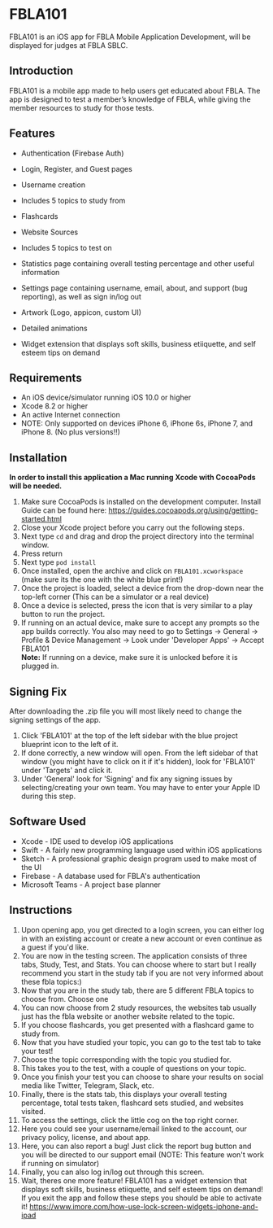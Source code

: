 FBLA101
===================

FBLA101 is an iOS app for FBLA Mobile Application Development, will be displayed for judges at FBLA SBLC.

Introduction
-------------
FBLA101 is a mobile app made to help users get educated about FBLA. The app is designed to test a member’s knowledge of FBLA, while giving the member resources to study for those tests.

Features
-------------

 - Authentication (Firebase Auth)
 - Login, Register, and Guest pages
 - Username creation
 
 - Includes 5 topics to study from
  - Flashcards
  - Website Sources
 - Includes 5 topics to test on
 
 - Statistics page containing overall testing percentage and other useful information
 - Settings page containing username, email, about, and support (bug reporting), as well as sign in/log out
 
 - Artwork (Logo, appicon, custom UI)
 - Detailed animations
 - Widget extension that displays soft skills, business etiiquette, and self esteem tips on demand
 
 Requirements
-------------
 - An iOS device/simulator running iOS 10.0 or higher
 - Xcode 8.2 or higher
 - An active Internet connection
 - NOTE: Only supported on devices iPhone 6, iPhone 6s, iPhone 7, and iPhone 8. (No plus versions!!)
 
 Installation
-------------
 **In order to install this application a Mac running Xcode with CocoaPods will be needed.**
 1. Make sure CocoaPods is installed on the development computer. Install Guide can be found here: https://guides.cocoapods.org/using/getting-started.html
 2. Close your Xcode project before you carry out the following steps.
 3. Next type `cd` and drag and drop the project directory into the terminal window.
 4. Press return
 5. Next type `pod install`
 6. Once installed, open the archive and click on `FBLA101.xcworkspace` (make sure its the one with the white blue print!)
 7.  Once the project is loaded, select a device from the drop-down near the top-left corner (This can be a simulator or a real device)
 8. Once a device is selected, press the icon that is very similar to a play button to run the project.
 9. If running on an actual device, make sure to accept any prompts so the app builds correctly. You also may need to go to Settings -> General -> Profile & Device Management -> Look under 'Developer Apps' -> Accept FBLA101<br>
**Note:** If running on a device, make sure it is unlocked before it is plugged in.


Signing Fix
-------------
After downloading the .zip file you will most likely need to change the signing settings of the app.
 1. Click 'FBLA101' at the top of the left sidebar with the blue project blueprint icon to the left of it.
 2. If done correctly, a new window will open. From the left sidebar of that window (you might have to click on it if it's hidden), look for 'FBLA101' under 'Targets' and click it.
 3. Under 'General' look for 'Signing' and fix any signing issues by selecting/creating your own team. You may have to enter your Apple ID during this step.
 
 
 Software Used
-------------

 - Xcode - IDE used to develop iOS applications
 - Swift - A fairly new programming language used within iOS applications
 - Sketch - A professional graphic design program used to make most of the UI
 - Firebase - A database used for FBLA's authentication
 - Microsoft Teams - A project base planner
 
 
  Instructions
-------------

1. Upon opening app, you get directed to a login screen, you can either log in with an existing account or create a new account or even continue as a guest if you'd like.
2. You are now in the testing screen. The application consists of three tabs, Study, Test, and Stats. You can choose where to start but I really recommend you start in the study tab if you are not very informed about these fbla topics:)
3. Now that you are in the study tab, there are 5 different FBLA topics to choose from. Choose one
4. You can now choose from 2 study resources, the websites tab usually just has the fbla website or another website related to the topic.
5. If you choose flashcards, you get presented with a flashcard game to study from.
6. Now that you have studied your topic, you can go to the test tab to take your test!
7. Choose the topic corresponding with the topic you studied for.
8. This takes you to the test, with a couple of questions on your topic. 
9. Once you finish your test you can choose to share your results on social media like Twitter, Telegram, Slack, etc.
10. Finally, there is the stats tab, this displays your overall testing percentage, total tests taken, flashcard sets studied, and websites visited.
11. To access the settings, click the little cog on the top right corner.
12. Here you could see your username/email linked to the account, our privacy policy, license, and about app.
13. Here, you can also report a bug! Just click the report bug button and you will be directed to our support email (NOTE: This feature won't work if running on simulator)
14. Finally, you can also log in/log out through this screen.
15. Wait, theres one more feature! FBLA101 has a widget extension that displays soft skills, business etiiquette, and self esteem tips on demand! If you exit the app and follow these steps you should be able to activate it! https://www.imore.com/how-use-lock-screen-widgets-iphone-and-ipad
